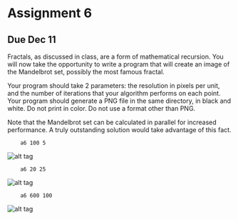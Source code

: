 Assignment 6
============

Due Dec 11
----------

Fractals, as discussed in class, are a form of mathematical recursion. You will now take the opportunity to write a program that will create an image of the Mandelbrot set, possibly the most famous fractal.

Your program should take 2 parameters: the resolution in pixels per unit, and the number of iterations that your algorithm performs on each point. Your program should generate a PNG file in the same directory, in black and white. Do not print in color. Do not use a format other than PNG.

Note that the Mandelbrot set can be calculated in parallel for increased performance. A truly outstanding solution would take advantage of this fact.

```
	a6 100 5
```
![alt tag](https://dl.dropboxusercontent.com/u/10528991/assignment6_images/m20-25.png)

```
	a6 20 25
```
![alt tag](https://dl.dropboxusercontent.com/u/10528991/assignment6_images/m100-5.png)

```
	a6 600 100
```
![alt tag](https://dl.dropboxusercontent.com/u/10528991/assignment6_images/m600-100.png)
